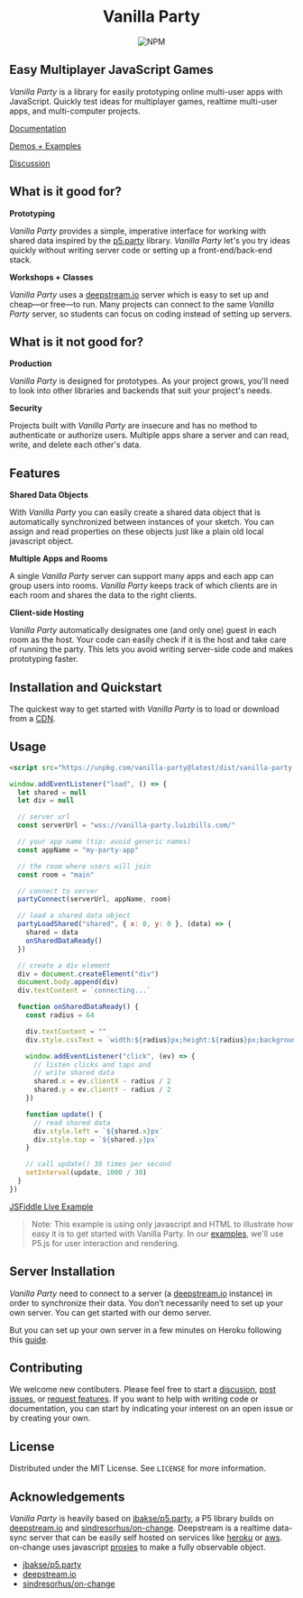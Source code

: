 <div align="center">

# Vanilla Party

![NPM](https://img.shields.io/npm/l/vanilla-party)

</div>

## Easy Multiplayer JavaScript Games

_Vanilla Party_ is a library for easily prototyping online multi-user apps with JavaScript. Quickly test ideas for multiplayer games, realtime multi-user apps, and multi-computer projects.

[Documentation](docs)

[Demos + Examples](samples)

[Discussion](https://github.com/luizbills/vanilla-party/discussions)

## What is it good for?

**Prototyping**

_Vanilla Party_ provides a simple, imperative interface for working with shared data inspired by the [p5.party](https://p5party.org/) library. _Vanilla Party_ let's you try ideas quickly without writing server code or setting up a front-end/back-end stack.

**Workshops + Classes**

_Vanilla Party_ uses a [deepstream.io](http://deepstream.io) server which is easy to set up and cheap—or free—to run. Many projects can connect to the same _Vanilla Party_ server, so students can focus on coding instead of setting up servers.

## What is it not good for?

**Production**

_Vanilla Party_ is designed for prototypes. As your project grows, you'll need to look into other libraries and backends that suit your project's needs.

**Security**

Projects built with _Vanilla Party_ are insecure and has no method to authenticate or authorize users. Multiple apps share a server and can read, write, and delete each other's data.

## Features

**Shared Data Objects**

With _Vanilla Party_ you can easily create a shared data object that is automatically synchronized between instances of your sketch. You can assign and read properties on these objects just like a plain old local javascript object.

**Multiple Apps and Rooms**

A single _Vanilla Party_ server can support many apps and each app can group users into rooms. _Vanilla Party_ keeps track of which clients are in each room and shares the data to the right clients.

**Client-side Hosting**

_Vanilla Party_ automatically designates one (and only one) guest in each room as the host. Your code can easily check if it is the host and take care of running the party. This lets you avoid writing server-side code and makes prototyping faster.

## Installation and Quickstart

The quickest way to get started with _Vanilla Party_ is to load or download from a [CDN](https://unpkg.com/vanilla-party@latest/dist/vanilla-party.js).

## Usage

```html
<script src="https://unpkg.com/vanilla-party@latest/dist/vanilla-party.js"></script>
```

```javascript
window.addEventListener("load", () => {
  let shared = null
  let div = null

  // server url
  const serverUrl = "wss://vanilla-party.luizbills.com/"

  // your app name (tip: avoid generic names)
  const appName = "my-party-app"

  // the room where users will join
  const room = "main"

  // connect to server
  partyConnect(serverUrl, appName, room)

  // load a shared data object
  partyLoadShared("shared", { x: 0, y: 0 }, (data) => {
    shared = data
    onSharedDataReady()
  })

  // create a div element
  div = document.createElement("div")
  document.body.append(div)
  div.textContent = `connecting...`

  function onSharedDataReady() {
    const radius = 64

    div.textContent = ""
    div.style.cssText = `width:${radius}px;height:${radius}px;background:red;border-radius:100%;position:absolute;`

    window.addEventListener("click", (ev) => {
      // listen clicks and taps and
      // write shared data
      shared.x = ev.clientX - radius / 2
      shared.y = ev.clientY - radius / 2
    })

    function update() {
      // read shared data
      div.style.left = `${shared.x}px`
      div.style.top = `${shared.y}px`
    }

    // call update() 30 times per second
    setInterval(update, 1000 / 30)
  }
})
```

[JSFiddle Live Example](https://jsfiddle.net/p52q9Lf8/5/)

> Note: This example is using only javascript and HTML to illustrate how easy it is to get started with Vanilla Party. In our [examples](samples), we'll use P5.js for user interaction and rendering.

## Server Installation

_Vanilla Party_ need to connect to a server (a [deepstream.io](https://deepstream.io) instance) in order to synchronize their data. You don’t necessarily need to set up your own server. You can get started with our demo server.

But you can set up your own server in a few minutes on Heroku following this [guide](https://www.notion.so/Server-Setup-d039a4be3a044878bd5ad0931f1c93bd).

## Contributing

We welcome new contibuters. Please feel free to start a [discusion](https://github.com/luizbills/vanilla-party/discussions), [post issues](https://github.com/luizbills/vanilla-party/issues), or [request features](https://github.com/luizbills/vanilla-party/issues). If you want to help with writing code or documentation, you can start by indicating your interest on an open issue or by creating your own.

## License

Distributed under the MIT License. See `LICENSE` for more information.

## Acknowledgements

_Vanilla Party_ is heavily based on [jbakse/p5.party](https://github.com/jbakse/p5.party), a P5 library builds on [deepstream.io](http://deepstream.io) and [sindresorhus/on-change](https://github.com/sindresorhus/on-change). Deepstream is a realtime data-sync server that can be easily self hosted on services like [heroku](heroku.com) or [aws](https://aws.amazon.com/free). on-change uses javascript [proxies](https://developer.mozilla.org/en-US/docs/Web/JavaScript/Reference/Global_Objects/Proxy) to make a fully observable object.

- [jbakse/p5.party](https://github.com/jbakse/p5.party)
- [deepstream.io](http://deepstream.io)
- [sindresorhus/on-change](https://github.com/sindresorhus/on-change)
